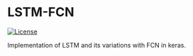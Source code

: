 # LSTM-FCN
[![License](https://img.shields.io/github/license/mashape/apistatus.svg?maxAge=2592000)](https://github.com/ShobhitLamba/LSTM-FCN/blob/master/LICENSE)

Implementation of LSTM and its variations with FCN in keras.
